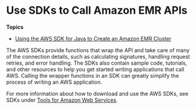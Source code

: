 # Use SDKs to Call Amazon EMR APIs<a name="call-emr-using-sdks"></a>

**Topics**
+ [Using the AWS SDK for Java to Create an Amazon EMR Cluster](calling-emr-with-java-sdk.md)

 The AWS SDKs provide functions that wrap the API and take care of many of the connection details, such as calculating signatures, handling request retries, and error handling\. The SDKs also contain sample code, tutorials, and other resources to help you get started writing applications that call AWS\. Calling the wrapper functions in an SDK can greatly simplify the process of writing an AWS application\. 

 For more information about how to download and use the AWS SDKs, see SDKs under [Tools for Amazon Web Services](https://aws.amazon.com/tools/)\.